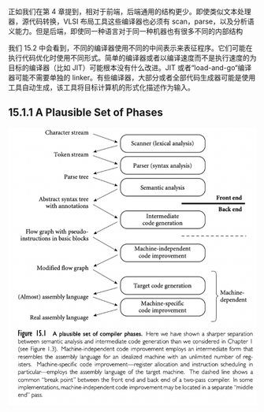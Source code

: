 正如我们在第 4 章提到，相对于前端，后端通用的结构更少。即使类似文本处理器，源代码转换，VLSI 布局工具这些编译器也必须有 scan，parse，以及分析语义能力。但是后端，即使同一种语言对于同一种机器也有很多不同的内部结构

我们 15.2 中会看到，不同的编译器使用不同的中间表示来表征程序。它们可能在执行代码优化时使用不同形式。简单的编译器或者以编译速度而不是执行速度的为目标的编译器（比如 JIT）可能根本没有什么改进。JIT 或者“load-and-go“编译器可能不需要单独的 linker。有些编译器，大部分或者全部代码生成器可能是使用工具自动生成，该工具将目标计算机的形式化描述作为输入。

## 15.1.1 A Plausible Set of Phases

![image-20220920175735550](assets/15.1.back_end_compiler_structure/image-20220920175735550.png)
